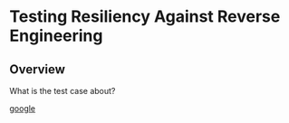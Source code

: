# Testing Resiliency Against Reverse Engineering

## Overview

What is the test case about? 

[google](http://www.google.com)